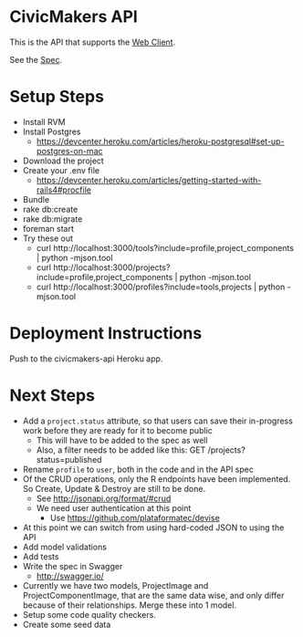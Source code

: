 # CivicMakers API

This is the API that supports the [Web Client](https://github.com/civicmakers/client).

See the [Spec](https://github.com/civicmakers/api/blob/master/spec).

# Setup Steps

* Install RVM
* Install Postgres
  * https://devcenter.heroku.com/articles/heroku-postgresql#set-up-postgres-on-mac
* Download the project
* Create your .env file
  * https://devcenter.heroku.com/articles/getting-started-with-rails4#procfile
* Bundle
* rake db:create
* rake db:migrate
* foreman start
* Try these out
  * curl http://localhost:3000/tools?include=profile,project_components | python -mjson.tool
  * curl http://localhost:3000/projects?include=profile,project_components | python -mjson.tool
  * curl http://localhost:3000/profiles?include=tools,projects | python -mjson.tool

# Deployment Instructions

Push to the civicmakers-api Heroku app.

# Next Steps

* Add a `project.status` attribute, so that users can save their in-progress work before they are ready for it to become public
  * This will have to be added to the spec as well
  * Also, a filter needs to be added like this: GET /projects?status=published
* Rename `profile` to `user`, both in the code and in the API spec
* Of the CRUD operations, only the R endpoints have been implemented. So Create, Update & Destroy are still to be done.
  * See http://jsonapi.org/format/#crud
  * We need user authentication at this point
    * Use https://github.com/plataformatec/devise
* At this point we can switch from using hard-coded JSON to using the API
* Add model validations
* Add tests
* Write the spec in Swagger
  * http://swagger.io/
* Currently we have two models, ProjectImage and ProjectComponentImage, that are the same data wise, and only differ because of their relationships. Merge these into 1 model.
* Setup some code quality checkers.
* Create some seed data
